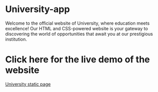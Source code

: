 # University-app
Welcome to the official website of University, where education meets excellence! Our HTML and CSS-powered website is your gateway to discovering the world of opportunities that await you at our prestigious institution.


# Click here for the live demo of the website 
[University static page]( https://mayank6787.github.io/University-app/)
